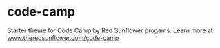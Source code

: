 # code-camp
Starter theme for Code Camp by Red Sunflower progams. Learn more at www.theredsunflower.com/code-camp
